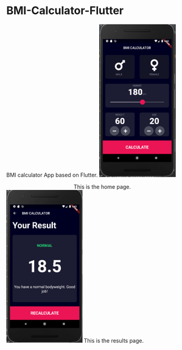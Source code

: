 # BMI-Calculator-Flutter
BMI calculator App based on Flutter.
<img src = "home_page.PNG" height = 400>

<center>This is the home page.</center>
<img src = "result_page.PNG" height = 400>
This is the results page.
